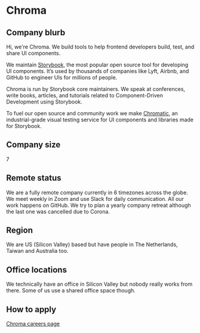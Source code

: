 # Chroma

## Company blurb

Hi, we're Chroma. We build tools to help frontend developers build, test, and share UI components.

We maintain [Storybook](https://storybook.js.org/), the most popular open source tool for developing UI components. It’s used by thousands of companies like Lyft, Airbnb, and GitHub to engineer UIs for millions of people.

Chroma is run by Storybook core maintainers. We speak at conferences, write books, articles, and tutorials related to Component-Driven Development using Storybook.

To fuel our open source and community work we make [Chromatic](https://www.chromaticqa.com/), an industrial-grade visual testing service for UI components and libraries made for Storybook.

## Company size

7

## Remote status

We are a fully remote company currently in 6 timezones across the globe. We meet weekly in Zoom and use Slack for daily communication. All our work happens on GitHub. We try to plan a yearly company retreat although the last one was cancelled due to Corona.

## Region

We are US (Silicon Valley) based but have people in The Netherlands, Taiwan and Australia too. 

## Office locations

We technically have an office in Silicon Valley but nobody really works from there. Some of us use a shared office space though.

## How to apply

[Chroma careers page](https://hichroma.com/careers)
